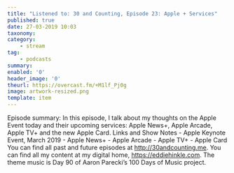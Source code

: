 ```yaml
---
title: "Listened to: 30 and Counting, Episode 23: Apple + Services"
published: true
date: 27-03-2019 10:03
taxonomy:
category:
	- stream
tag:
	- podcasts
summary:
enabled: '0'
header_image: '0'
theurl: https://overcast.fm/+M1lf_Pj0g
image: artwork-resized.png
template: item
---
```

 
Episode summary: In this episode, I talk about my thoughts on the Apple Event today and their upcoming services: Apple News+, Apple Arcade, Apple TV+ and the new Apple Card. Links and Show Notes - Apple Keynote Event, March 2019 - Apple News+ - Apple Arcade - Apple TV+ - Apple Card You can find all past and future episodes at http://30andcounting.me. You can find all my content at my digital home, https://eddiehinkle.com. The theme music is Day 90 of Aaron Parecki’s 100 Days of Music project.
